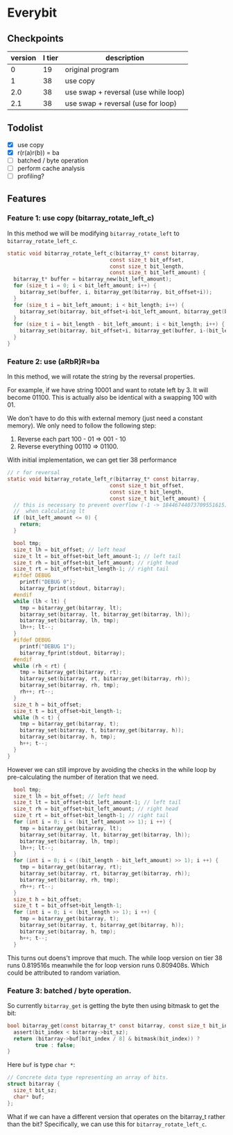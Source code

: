 # Everybit

## Checkpoints

version | l tier | description
------- | ------ | ---------
0       | 19     | original program
1       | 38     | use copy
2.0     | 38     | use swap + reversal (use while loop)
2.1     | 38     | use swap + reversal (use for loop)


## Todolist

- [x] use copy
- [x] r(r(a)r(b)) = ba 
- [ ] batched / byte operation
- [ ] perform cache analysis
- [ ] profiling?

## Features

### Feature 1: use copy (bitarray_rotate_left_c)

In this method we will be modifying `bitarray_rotate_left` to `bitarray_rotate_left_c`.

``` c
static void bitarray_rotate_left_c(bitarray_t* const bitarray,
                                 const size_t bit_offset,
                                 const size_t bit_length,
                                 const size_t bit_left_amount) {
  bitarray_t* buffer = bitarray_new(bit_left_amount);
  for (size_t i = 0; i < bit_left_amount; i++) {
    bitarray_set(buffer, i, bitarray_get(bitarray, bit_offset+i));
  }
  for (size_t i = bit_left_amount; i < bit_length; i++) {
    bitarray_set(bitarray, bit_offset+i-bit_left_amount, bitarray_get(bitarray, bit_offset+i));
  }
  for (size_t i = bit_length - bit_left_amount; i < bit_length; i++) {
    bitarray_set(bitarray, bit_offset+i, bitarray_get(buffer, i-(bit_length - bit_left_amount)));
  }
}
```

### Feature 2: use (aRbR)R=ba

In this method, we will rotate the string by the reversal properties.

For example, if we have string 10001 and want to rotate left by 3. It will become 01100. This is actually also be identical with a swapping 100 with 01.

We don't have to do this with external memory (just need a constant memory). We only need to follow the following step:

1. Reverse each part 100 - 01 => 001 - 10
2. Reverse everything 00110 => 01100.

With initial implementation, we can get tier 38 performance

``` c
// r for reversal
static void bitarray_rotate_left_r(bitarray_t* const bitarray,
                                 const size_t bit_offset,
                                 const size_t bit_length,
                                 const size_t bit_left_amount) {
  // this is necessary to prevent overflow (-1 -> 18446744073709551615) when
  //  when calculating lt
  if (bit_left_amount <= 0) {
    return; 
  }

  bool tmp;
  size_t lh = bit_offset; // left head
  size_t lt = bit_offset+bit_left_amount-1; // left tail
  size_t rh = bit_offset+bit_left_amount; // right head
  size_t rt = bit_offset+bit_length-1; // right tail
  #ifdef DEBUG
    printf("DEBUG 0");
    bitarray_fprint(stdout, bitarray);
  #endif
  while (lh < lt) {
    tmp = bitarray_get(bitarray, lt);
    bitarray_set(bitarray, lt, bitarray_get(bitarray, lh));
    bitarray_set(bitarray, lh, tmp);
    lh++; lt--;
  }
  #ifdef DEBUG
    printf("DEBUG 1");
    bitarray_fprint(stdout, bitarray);
  #endif
  while (rh < rt) {
    tmp = bitarray_get(bitarray, rt);
    bitarray_set(bitarray, rt, bitarray_get(bitarray, rh));
    bitarray_set(bitarray, rh, tmp);
    rh++; rt--;
  }
  size_t h = bit_offset;
  size_t t = bit_offset+bit_length-1;
  while (h < t) {
    tmp = bitarray_get(bitarray, t);
    bitarray_set(bitarray, t, bitarray_get(bitarray, h));
    bitarray_set(bitarray, h, tmp);
    h++; t--;
  }
}
```

However we can still improve by avoiding the checks in the while loop by pre-calculating the number of iteration that we need.

``` c
  bool tmp;
  size_t lh = bit_offset; // left head
  size_t lt = bit_offset+bit_left_amount-1; // left tail
  size_t rh = bit_offset+bit_left_amount; // right head
  size_t rt = bit_offset+bit_length-1; // right tail
  for (int i = 0; i < (bit_left_amount >> 1); i ++) {
    tmp = bitarray_get(bitarray, lt);
    bitarray_set(bitarray, lt, bitarray_get(bitarray, lh));
    bitarray_set(bitarray, lh, tmp);
    lh++; lt--;
  }
  for (int i = 0; i < ((bit_length - bit_left_amount) >> 1); i ++) {
    tmp = bitarray_get(bitarray, rt);
    bitarray_set(bitarray, rt, bitarray_get(bitarray, rh));
    bitarray_set(bitarray, rh, tmp);
    rh++; rt--;
  }
  size_t h = bit_offset;
  size_t t = bit_offset+bit_length-1;
  for (int i = 0; i < (bit_length >> 1); i ++) {
    tmp = bitarray_get(bitarray, t);
    bitarray_set(bitarray, t, bitarray_get(bitarray, h));
    bitarray_set(bitarray, h, tmp);
    h++; t--;
  }
```

This turns out doens't improve that much. The while loop version on tier 38 runs 0.819516s meanwhile the for loop version runs 0.809408s. Which could be attributed to random variation.

### Feature 3: batched / byte operation.

So currently `bitarray_get` is getting the byte then using bitmask to get the bit:

``` c
bool bitarray_get(const bitarray_t* const bitarray, const size_t bit_index) {
  assert(bit_index < bitarray->bit_sz);
  return (bitarray->buf[bit_index / 8] & bitmask(bit_index)) ?
         true : false;
}
```

Here `buf` is type `char *`:

``` c
// Concrete data type representing an array of bits.
struct bitarray {
  size_t bit_sz;
  char* buf;
};
```

What if we can have a different version that operates on the bitarray_t rather than the bit? Specifically, we can use this for `bitarray_rotate_left_c`.

